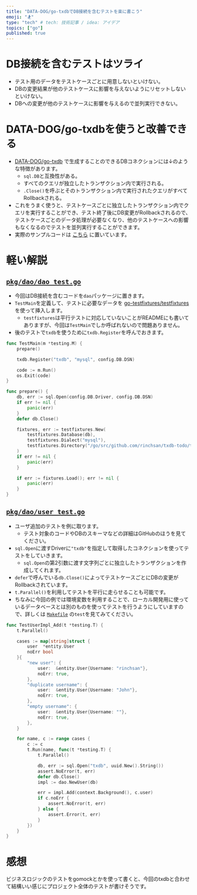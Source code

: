 ```yaml
---
title: "DATA-DOG/go-txdbでDB接続を含むテストを楽に書こう"
emoji: "🏂"
type: "tech" # tech: 技術記事 / idea: アイデア
topics: ["go"]
published: true
---
```


# DB接続を含むテストはツライ

- テスト用のデータをテストケースごとに用意しないといけない。
- DBの変更結果が他のテストケースに影響を与えないようにリセットしないといけない。
- DBへの変更が他のテストケースに影響を与えるので並列実行できない。

# DATA-DOG/go-txdbを使うと改善できる

- [DATA-DOG/go-txdb](https://github.com/DATA-DOG/go-txdb) で生成することのできるDBコネクションには↓のような特徴があります。
  - `sql.DB`と互換性がある。
  - すべてのクエリが独立したトランザクション内で実行される。
  - `.Close()`を呼ぶとそのトランザクション内で実行されたクエリがすべてRollbackされる。
- これをうまく使うと、テストケースごとに独立したトランザクション内でクエリを実行することができ、テスト終了後にDB変更がRollbackされるので、テストケースごとのデータ処理が必要なくなり、他のテストケースへの影響もなくなるのでテストを並列実行することができます。
- 実際のサンプルコードは [こちら](https://github.com/rinchsan/txdb-todo) に置いています。

# 軽い解説

## [`pkg/dao/dao_test.go`](https://github.com/rinchsan/txdb-todo/blob/master/pkg/dao/dao_test.go)

- 今回はDB接続を含むコードを`dao`パッケージに置きます。
- `TestMain`を定義して、テストに必要なデータを [go-testfixtures/testfixtures](https://github.com/go-testfixtures/testfixtures) を使って挿入します。
  - `testfixtures`は平行テストに対応していないことがREADMEにも書いてありますが、今回は`TestMain`でしか呼ばれないので問題ありません。
- 後のテストで`txdb`を使うために`txdb.Register`を呼んでおきます。

```go
func TestMain(m *testing.M) {
	prepare()

	txdb.Register("txdb", "mysql", config.DB.DSN)

	code := m.Run()
	os.Exit(code)
}

func prepare() {
	db, err := sql.Open(config.DB.Driver, config.DB.DSN)
	if err != nil {
		panic(err)
	}
	defer db.Close()

	fixtures, err := testfixtures.New(
		testfixtures.Database(db),
		testfixtures.Dialect("mysql"),
		testfixtures.Directory("/go/src/github.com/rinchsan/txdb-todo/testdata/fixtures"),
	)
	if err != nil {
		panic(err)
	}

	if err := fixtures.Load(); err != nil {
		panic(err)
	}
}
```

## [`pkg/dao/user_test.go`](https://github.com/rinchsan/txdb-todo/blob/master/pkg/dao/user_test.go)

- ユーザ追加のテストを例に取ります。
  - テスト対象のコードやDBのスキーマなどの詳細はGitHubのほうを見てください。
- `sql.Open`に渡すDriverに`"txdb"`を指定して取得したコネクションを使ってテストをしていきます。
  - `sql.Open`の第2引数に渡す文字列ごとに独立したトランザクションを作成してくれます。
- `defer`で呼んでいる`db.Close()`によってテストケースごとにDBの変更がRollbackされています。
- `t.Parallel()`を利用してテストを平行に走らせることも可能です。
- ちなみに今回の例では環境変数を利用することで、ローカル開発用に使っているデータベースとは別のものを使ってテストを行うようにしていますので、詳しくは [`Makefile`](https://github.com/rinchsan/txdb-todo/blob/master/Makefile) の`test`を見てみてください。

```go
func TestUserImpl_Add(t *testing.T) {
	t.Parallel()

	cases := map[string]struct {
		user  *entity.User
		noErr bool
	}{
		"new user": {
			user:  &entity.User{Username: "rinchsan"},
			noErr: true,
		},
		"duplicate username": {
			user:  &entity.User{Username: "John"},
			noErr: true,
		},
		"empty username": {
			user:  &entity.User{Username: ""},
			noErr: true,
		},
	}

	for name, c := range cases {
		c := c
		t.Run(name, func(t *testing.T) {
			t.Parallel()

			db, err := sql.Open("txdb", uuid.New().String())
			assert.NoError(t, err)
			defer db.Close()
			impl := dao.NewUser(db)

			err = impl.Add(context.Background(), c.user)
			if c.noErr {
				assert.NoError(t, err)
			} else {
				assert.Error(t, err)
			}
		})
	}
}
```

# 感想

ビジネスロジックのテストをgomockとかを使って書くと、今回のtxdbと合わせて結構いい感じにプロジェクト全体のテストが書けそうです。
